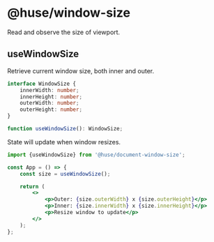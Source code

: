 # @huse/window-size

Read and observe the size of viewport.

## useWindowSize

Retrieve current window size, both inner and outer.

```typescript
interface WindowSize {
    innerWidth: number;
    innerHeight: number;
    outerWidth: number;
    outerHeight: number;
}

function useWindowSize(): WindowSize;
```

State will update when window resizes.

```jsx
import {useWindowSize} from '@huse/document-window-size';

const App = () => {
    const size = useWindowSize();

    return (
        <>
            <p>Outer: {size.outerWidth} x {size.outerHeight}</p>
            <p>Inner: {size.innerWidth} x {size.innerHeight}</p>
            <p>Resize window to update</p>
        </>
    );
};
```
